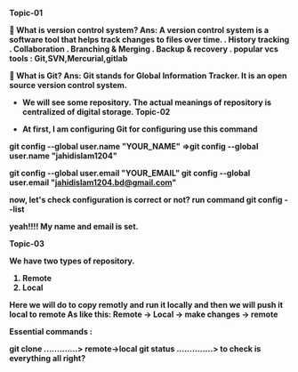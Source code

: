 <b>Topic-01<b>

	What is version control system?
Ans:  A version control system is a software tool that helps track changes to files over time.
. History tracking
. Collaboration
. Branching & Merging
. Backup & recovery
. popular vcs tools : Git,SVN,Mercurial,gitlab

	What is Git?
Ans: Git stands for Global Information Tracker. It is an open source version control system.

* We will see some repository.
The actual meanings of repository is centralized of digital storage.
<b>Topic-02<b>

* At first, I am configuring Git
for configuring use this command

git config --global user.name "YOUR_NAME"
=>git config --global user.name "jahidislam1204"

git config --global user.email "YOUR_EMAIL"
git config --global user.email "jahidislam1204.bd@gmail.com"

now, let's check configuration is correct or not?
run command 
git config --list

yeah!!!! My name and email is set.


<b>Topic-03</b>

We have two types of repository.
1. Remote
2. Local

Here we will do to copy remotly and run it locally and then we will push it local to remote
As like this:  Remote -> Local -> make changes -> remote

Essential commands :

git clone <some link>.............> remote->local
git status ..............> to check is everything all right?





